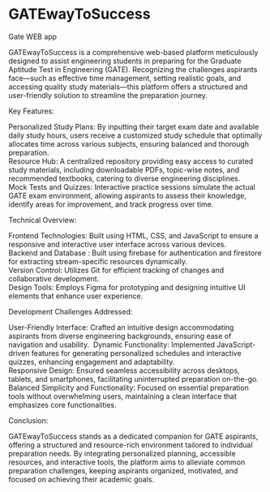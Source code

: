 # GATEwayToSuccess
Gate WEB app

GATEwayToSuccess is a comprehensive web-based platform meticulously designed to assist engineering students in preparing for the Graduate Aptitude Test in Engineering (GATE). Recognizing the challenges aspirants face—such as effective time management, setting realistic goals, and accessing quality study materials—this platform offers a structured and user-friendly solution to streamline the preparation journey.​

Key Features:

Personalized Study Plans: By inputting their target exam date and available daily study hours, users receive a customized study schedule that optimally allocates time across various subjects, ensuring balanced and thorough preparation.​                                                                                           
Resource Hub: A centralized repository providing easy access to curated study materials, including downloadable PDFs, topic-wise notes, and recommended textbooks, catering to diverse engineering disciplines.​                                                                                                                        
Mock Tests and Quizzes: Interactive practice sessions simulate the actual GATE exam environment, allowing aspirants to assess their knowledge, identify areas for improvement, and track progress over time.​

Technical Overview:

Frontend Technologies: Built using HTML, CSS, and JavaScript to ensure a responsive and interactive user interface across various devices.​                          
Backend and Database : Built using firebase for authentication and firestore for extracting stream-specific resources dynamically.                                           
Version Control: Utilizes Git for efficient tracking of changes and collaborative development.​                                                                      
Design Tools: Employs Figma for prototyping and designing intuitive UI elements that enhance user experience.​

Development Challenges Addressed:

User-Friendly Interface: Crafted an intuitive design accommodating aspirants from diverse engineering backgrounds, ensuring ease of navigation and usability.                                                         ​
Dynamic Functionality: Implemented JavaScript-driven features for generating personalized schedules and interactive quizzes, enhancing engagement and adaptability.​                                                   
Responsive Design: Ensured seamless accessibility across desktops, tablets, and smartphones, facilitating uninterrupted preparation on-the-go.​                                                                                
Balanced Simplicity and Functionality: Focused on essential preparation tools without overwhelming users, maintaining a clean interface that emphasizes core functionalities.​

Conclusion:

GATEwayToSuccess stands as a dedicated companion for GATE aspirants, offering a structured and resource-rich environment tailored to individual preparation needs. By integrating personalized planning, accessible resources, and interactive tools, the platform aims to alleviate common preparation challenges, keeping aspirants organized, motivated, and focused on achieving their academic goals.
